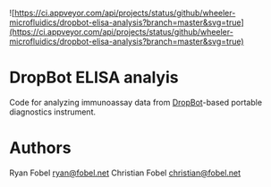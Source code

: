 ![https://ci.appveyor.com/api/projects/status/github/wheeler-microfluidics/dropbot-elisa-analysis?branch=master&svg=true](https://ci.appveyor.com/api/projects/status/github/wheeler-microfluidics/dropbot-elisa-analysis?branch=master&svg=true)
# DropBot ELISA analyis #

Code for analyzing immunoassay data from [DropBot][1]-based portable
diagnostics instrument.

# Authors #

Ryan Fobel <ryan@fobel.net>
Christian Fobel <christian@fobel.net>

[1]: http://microfluidics.utoronto.ca/dropbot
